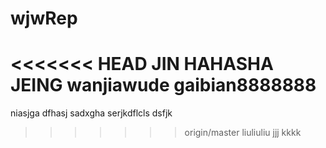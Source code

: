 # wjwRep
<<<<<<< HEAD
JIN 
HAHASHA
JEING
wanjiawude gaibian8888888
=======
niasjga
dfhasj
sadxgha
serjkdflcls
dsfjk
>>>>>>> origin/master
liuliuliu jjj kkkk